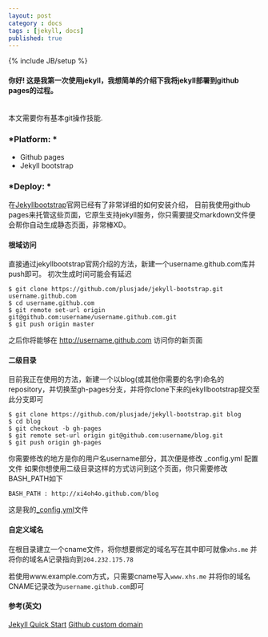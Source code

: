 ```yaml
---
layout: post
category : docs
tags : [jekyll, docs]
published: true
---
```

{% include JB/setup %}

#### 你好! 这是我第一次使用jekyll，我想简单的介绍下我将jekyll部署到github pages的过程。
<br />
本文需要你有基本git操作技能.

### *Platform: *

* Github pages
* Jekyll bootstrap


### *Deploy: *

在[Jekyllbootstrap](http://jekyllbootstrap.com)官网已经有了非常详细的如何安装介绍，
目前我使用github pages来托管这些页面，它原生支持jekyll服务，你只需要提交markdown文件便会帮你自动生成静态页面，非常棒XD。

#### 根域访问
直接通过jekyllbootstrap官网介绍的方法，新建一个username.github.com库并push即可。
初次生成时间可能会有延迟

    $ git clone https://github.com/plusjade/jekyll-bootstrap.git username.github.com
    $ cd username.github.com
    $ git remote set-url origin git@github.com:username/username.github.com.git
    $ git push origin master
之后你将能够在 http://username.github.com 访问你的新页面

#### 二级目录
目前我正在使用的方法，新建一个以blog(或其他你需要的名字)命名的repository，并切换至gh-pages分支，并将你clone下来的jekyllbootstrap提交至此分支即可

    $ git clone https://github.com/plusjade/jekyll-bootstrap.git blog
    $ cd blog
    $ git checkout -b gh-pages
    $ git remote set-url origin git@github.com:username/blog.git
    $ git push origin gh-pages
    
你需要修改的地方是你的用户名username部分，其次便是修改 _config.yml 配置文件
如果你想使用二级目录这样的方式访问到这个页面，你只需要修改BASH\_PATH如下

`BASH_PATH : http://xi4oh4o.github.com/blog`

这是我的[\_config.yml](https://github.com/xi4oh4o/blog/blob/gh-pages/_config.yml)文件

#### 自定义域名
在根目录建立一个cname文件，将你想要绑定的域名写在其中即可就像`xhs.me` 
并将你的域名A记录指向到`204.232.175.78`

若使用www.example.com方式，只需要cname写入`www.xhs.me`
并将你的域名CNAME记录改为`username.github.com`即可

#### 参考(英文)
[Jekyll Quick Start](http://jekyllbootstrap.com/usage/jekyll-quick-start.html)
[Github custom domain](https://help.github.com/articles/my-custom-domain-isn-t-working)
